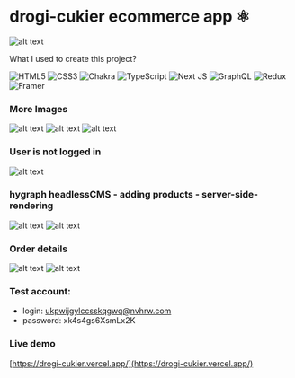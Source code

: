 # drogi-cukier ecommerce app ⚛️

![alt text](https://marcin-niedbalec.vercel.app/_next/image?url=https%3A%2F%2Fmedia.graphassets.com%2Flh6E27YfT5SBZi196gTa&w=1920&q=75)

What I used to create this project?

![HTML5](https://img.shields.io/badge/html5-%23E34F26.svg?style=for-the-badge&logo=html5&logoColor=white)
![CSS3](https://img.shields.io/badge/css3-%231572B6.svg?style=for-the-badge&logo=css3&logoColor=white)
![Chakra](https://img.shields.io/badge/chakra-%234ED1C5.svg?style=for-the-badge&logo=chakraui&logoColor=white)
![TypeScript](https://img.shields.io/badge/typescript-%23007ACC.svg?style=for-the-badge&logo=typescript&logoColor=white)
![Next JS](https://img.shields.io/badge/Next-black?style=for-the-badge&logo=next.js&logoColor=white)
![GraphQL](https://img.shields.io/badge/-GraphQL-E10098?style=for-the-badge&logo=graphql&logoColor=white)
![Redux](https://img.shields.io/badge/redux-%23593d88.svg?style=for-the-badge&logo=redux&logoColor=white)
![Framer](https://img.shields.io/badge/Framer-black?style=for-the-badge&logo=framer&logoColor=blue)

### More Images

![alt text](https://media.graphassets.com/SLRei7gFTVy7hSlJNLKa)
![alt text](https://media.graphassets.com/SNbYsTtkT1GIP7OLoCoQ)
![alt text](https://media.graphassets.com/UylfdQYZTAywn65kVDfT)

### User is not logged in

![alt text](https://media.graphassets.com/HnptHVhLQIWvSMQ2RDSQ)

### hygraph headlessCMS - adding products - server-side-rendering

![alt text](https://media.graphassets.com/pE5FjqcgTkWOkn0qKSOr)
![alt text](https://media.graphassets.com/7EmAp9nSmOB9X3rbXpVa)

### Order details

![alt text](https://media.graphassets.com/qp00apORI2Z5dsD6GOc4)
![alt text](https://media.graphassets.com/gW93U010QwatXnAkiegA)

### Test account:

- login: ukpwijgylccsskqgwq@nvhrw.com
- password: xk4s4gs6XsmLx2K

### Live demo

[https://drogi-cukier.vercel.app/](https://drogi-cukier.vercel.app/)
